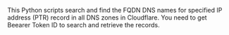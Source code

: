 This Python scripts search and find the FQDN DNS names for specified IP address (PTR) record in all DNS zones in Cloudflare.
You need to get Beearer Token ID to search and retrieve the records.

